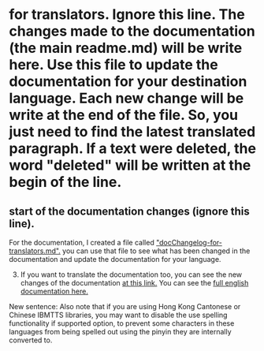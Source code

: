 # for translators. Ignore this line. The changes made to the documentation (the main readme.md) will be write here. Use this file to update the documentation for your destination language. Each new change will be write at the end of the file. So, you just need to find the latest translated paragraph. If a text were deleted, the word "deleted" will be written at the begin of the line.

## start of the documentation changes (ignore this line).

For the documentation, I created a file called ["docChangelog-for-translators.md".](https://raw.githubusercontent.com/davidacm/NVDA-IBMTTS-Driver/master/docChangelog-for-translators.md)
you can use that file to see what has been changed in the documentation and update the documentation for your language.

3. If you want to translate the documentation too, you can see the new changes of the documentation
[at this link.](https://raw.githubusercontent.com/davidacm/NVDA-IBMTTS-Driver/master/docChangelog-for-translators.md) You can see the [full english documentation here.](https://raw.githubusercontent.com/davidacm/NVDA-IBMTTS-Driver/master/readme.md)

New sentence: Also note that if you are using Hong Kong Cantonese or Chinese IBMTTS libraries, you may want to disable the use spelling functionality if supported option, to prevent some characters in these languages from being spelled out using the pinyin they are internally converted to.
